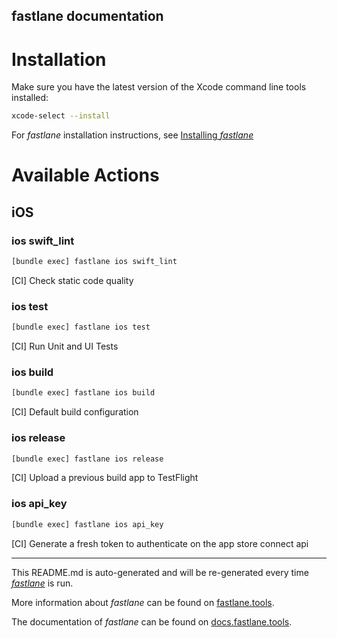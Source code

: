 fastlane documentation
----

# Installation

Make sure you have the latest version of the Xcode command line tools installed:

```sh
xcode-select --install
```

For _fastlane_ installation instructions, see [Installing _fastlane_](https://docs.fastlane.tools/#installing-fastlane)

# Available Actions

## iOS

### ios swift_lint

```sh
[bundle exec] fastlane ios swift_lint
```

[CI] Check static code quality

### ios test

```sh
[bundle exec] fastlane ios test
```

[CI] Run Unit and UI Tests

### ios build

```sh
[bundle exec] fastlane ios build
```

[CI] Default build configuration

### ios release

```sh
[bundle exec] fastlane ios release
```

[CI] Upload a previous build app to TestFlight

### ios api_key

```sh
[bundle exec] fastlane ios api_key
```

[CI] Generate a fresh token to authenticate on the app store connect api

----

This README.md is auto-generated and will be re-generated every time [_fastlane_](https://fastlane.tools) is run.

More information about _fastlane_ can be found on [fastlane.tools](https://fastlane.tools).

The documentation of _fastlane_ can be found on [docs.fastlane.tools](https://docs.fastlane.tools).
